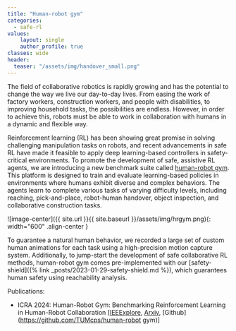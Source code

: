 ```yaml
---
title: "Human-robot gym"
categories: 
  - safe-rl
values:
    layout: single
    author_profile: true
classes: wide
header:
  teaser: "/assets/img/handover_small.png"
---
```

The field of collaborative robotics is rapidly growing and has the potential to change the way we live our day-to-day lives. From easing the work of factory workers, construction workers, and people with disabilities, to improving household tasks, the possibilities are endless. However, in order to achieve this, robots must be able to work in collaboration with humans in a dynamic and flexible way.

Reinforcement learning (RL) has been showing great promise in solving challenging manipulation tasks on robots, and recent advancements in safe RL have made it feasible to apply deep learning-based controllers in safety-critical environments. 
To promote the development of safe, assistive RL agents, we are introducing a new benchmark suite called [human-robot gym]((https://github.com/TUMcps/human-robot-gym)).
This platform is designed to train and evaluate learning-based policies in environments where humans exhibit diverse and complex behaviors. 
The agents learn to complete various tasks of varying difficulty levels, including reaching, pick-and-place, robot-human handover, object inspection, and collaborative construction tasks.

![image-center]({{ site.url }}{{ site.baseurl }}/assets/img/hrgym.png){: width="600" .align-center }

To guarantee a natural human behavior, we recorded a large set of custom human animations for each task using a high-precision motion capture system. Additionally, to jump-start the development of safe collaborative RL methods, human-robot gym comes pre-implemented with our [safety-shield]({% link _posts/2023-01-29-safety-shield.md %}), which guarantees human safety using reachability analysis.

Publications:
 - ICRA 2024: Human-Robot Gym: Benchmarking Reinforcement Learning in Human-Robot Collaboration [[IEEExplore](https://ieeexplore.ieee.org/document/10610705), [Arxiv](https://arxiv.org/pdf/2310.06208), [Github](https://github.com/TUMcps/human-robot gym)]